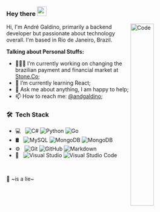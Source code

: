 ### Hey there <img src="https://media.giphy.com/media/hvRJCLFzcasrR4ia7z/giphy.gif" width="25px">

<img width="35%" align="right" alt="Code" src="https://media.giphy.com/media/MeJgB3yMMwIaHmKD4z/giphy.gif" />

Hi, I'm André Galdino, primarily a backend developer but passionate about technology overall. I'm based in Rio de Janeiro, Brazil.

 
**Talking about Personal Stuffs:**

- 👨🏽‍💻 I’m currently working on changing the brazilian payment and financial market at [Stone.Co](https://www.stone.co/);
- 🌱 I’m currently learning React; 
- 💬 Ask me about anything, I am happy to help;
- 📫 How to reach me: [@andgaldino](https://twitter.com/andgaldino);


<h3> 🛠 &nbsp;Tech Stack</h3>

- 💻 &nbsp;
  ![C#](https://img.shields.io/badge/-C%23-333333?style=flat&logo=c-sharp&logoColor=00599C)
  ![Python](https://img.shields.io/badge/-Python-333333?style=flat&logo=python)
  ![Go](https://img.shields.io/badge/-Go-333333?style=flat&logo=go&logoColor=00599C)
- 🛢 &nbsp;
  ![MySQL](https://img.shields.io/badge/-MySQL-333333?style=flat&logo=mysql)
  ![MongoDB](https://img.shields.io/badge/-MongoDB-333333?style=flat&logo=mongodb)
  ![MongoDB](https://img.shields.io/badge/-SQL%20Server-333333?style=flat&logo=microsoft-sql-server&logoColor=00599C)
- ⚙️ &nbsp;
  ![Git](https://img.shields.io/badge/-Git-333333?style=flat&logo=git)
  ![GitHub](https://img.shields.io/badge/-GitHub-333333?style=flat&logo=github)
  ![Markdown](https://img.shields.io/badge/-Markdown-333333?style=flat&logo=markdown)
- 🔧 &nbsp;
  ![Visual Studio](https://img.shields.io/badge/-Visual%20Studio-333333?style=flat&logo=visual-studio)
  ![Visual Studio Code](https://img.shields.io/badge/-Visual%20Studio%20Code-333333?style=flat&logo=visual-studio-code&logoColor=007ACC)

  
<br/>


:cake: ~is a lie~
